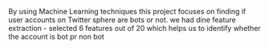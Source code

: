 By using Machine Learning techniques this project focuses on finding if user accounts on Twitter sphere are bots or not.
we had dine feature extraction - selected 6 features out of 20 which helps us to identify whether the account is bot pr non bot
